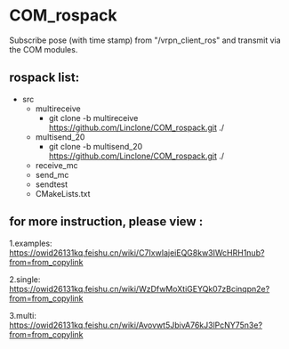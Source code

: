 # COM_rospack
Subscribe pose (with time stamp) from "/vrpn_client_ros" and transmit via the COM modules.
## rospack list:
- src
  - multireceive
    - git clone -b multireceive https://github.com/Linclone/COM_rospack.git ./
  - multisend_20
    - git clone -b multisend_20 https://github.com/Linclone/COM_rospack.git ./
  - receive_mc
  - send_mc
  - sendtest
  - CMakeLists.txt

  
## for more instruction, please view :
1.examples:    https://owid26131kq.feishu.cn/wiki/C7IxwIajeiEQG8kw3IWcHRH1nub?from=from_copylink

2.single:     https://owid26131kq.feishu.cn/wiki/WzDfwMoXtiGEYQk07zBcinqpn2e?from=from_copylink

3.multi:     https://owid26131kq.feishu.cn/wiki/Avovwt5JbivA76kJ3lPcNY75n3e?from=from_copylink
